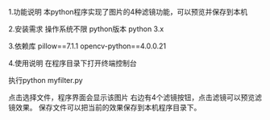1.功能说明
本python程序实现了图片的4种滤镜功能，可以预览并保存到本机

2.安装需求
操作系统不限
python版本
python 3.x

3.依赖库
pillow==7.1.1
opencv-python==4.0.0.21

4.使用说明
在程序目录下打开终端控制台

执行python myfilter.py

点击选择文件，程序界面会显示该图片
右边有4个滤镜按钮，点击滤镜可以预览滤镜效果。
保存文件可以把当前的效果保存到本机程序目录下。